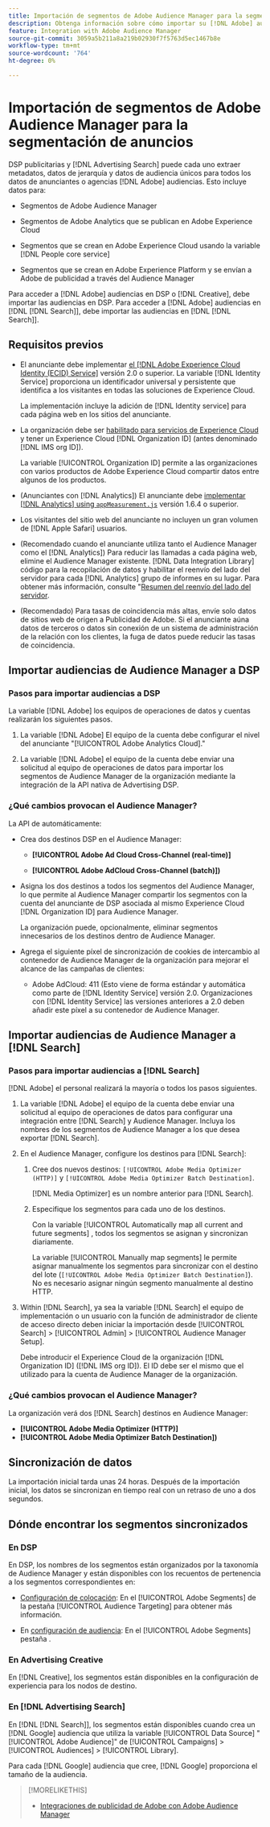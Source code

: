 ```yaml
---
title: Importación de segmentos de Adobe Audience Manager para la segmentación de anuncios
description: Obtenga información sobre cómo importar su [!DNL Adobe] audiencias en Advertising DSP y Buscar con Adobe Audience Manager
feature: Integration with Adobe Audience Manager
source-git-commit: 3059a5b211a8a219b02930f7f5763d5ec1467b8e
workflow-type: tm+mt
source-wordcount: '764'
ht-degree: 0%

---
```


# Importación de segmentos de Adobe Audience Manager para la segmentación de anuncios

DSP publicitarias y [!DNL Advertising Search] puede cada uno extraer metadatos, datos de jerarquía y datos de audiencia únicos para todos los datos de anunciantes o agencias [!DNL Adobe] audiencias<!-- segments or audiences? Standardize terms per AAM's docs -->. Esto incluye datos para:

* Segmentos de Adobe Audience Manager

* Segmentos de Adobe Analytics que se publican en Adobe Experience Cloud

* Segmentos que se crean en Adobe Experience Cloud usando la variable [!DNL People core service]

* Segmentos que se crean en Adobe Experience Platform y se envían a Adobe de publicidad a través del Audience Manager

Para acceder a [!DNL Adobe] audiencias en DSP o [!DNL Creative], debe importar las audiencias en DSP. Para acceder a [!DNL Adobe] audiencias en [!DNL [!DNL Search]], debe importar las audiencias en [!DNL [!DNL Search]].

## Requisitos previos

* El anunciante debe implementar [el [!DNL Adobe Experience Cloud Identity (ECID) Service]](https://experienceleague.adobe.com/docs/id-service/using/intro/overview.html) versión 2.0 o superior. La variable [!DNL Identity Service] proporciona un identificador universal y persistente que identifica a los visitantes en todas las soluciones de Experience Cloud.

   La implementación incluye la adición de [!DNL Identity service] para cada página web en los sitios del anunciante.

* La organización debe ser [habilitado para servicios de Experience Cloud](https://experienceleague.adobe.com/docs/core-services/interface/services/core-services.html) y tener un Experience Cloud [!DNL Organization ID] (antes denominado [!DNL IMS org ID]).

   La variable [!UICONTROL Organization ID] permite a las organizaciones con varios productos de Adobe Experience Cloud compartir datos entre algunos de los productos.

* (Anunciantes con [!DNL Analytics]) El anunciante debe [implementar [!DNL Analytics] using `appMeasurement.js`](https://experienceleague.adobe.com/docs/analytics/implementation/js/overview.html) versión 1.6.4 o superior.

* Los visitantes del sitio web del anunciante no incluyen un gran volumen de [!DNL Apple Safari] usuarios.

* (Recomendado cuando el anunciante utiliza tanto el Audience Manager como el [!DNL Analytics]) Para reducir las llamadas a cada página web, elimine el Audience Manager existente. [!DNL Data Integration Library] código para la recopilación de datos y habilitar el reenvío del lado del servidor para cada [!DNL Analytics] grupo de informes en su lugar. Para obtener más información, consulte &quot;[Resumen del reenvío del lado del servidor](https://experienceleague.adobe.com/docs/analytics/admin/admin-tools/server-side-forwarding/ssf.html).

* (Recomendado) Para tasas de coincidencia más altas, envíe solo datos de sitios web de origen a Publicidad de Adobe. Si el anunciante aúna datos de terceros o datos sin conexión de un sistema de administración de la relación con los clientes, la fuga de datos puede reducir las tasas de coincidencia.

## Importar audiencias de Audience Manager a DSP

### Pasos para importar audiencias a DSP

La variable [!DNL Adobe] los equipos de operaciones de datos y cuentas realizarán los siguientes pasos.

1. La variable [!DNL Adobe] El equipo de la cuenta debe configurar el nivel del anunciante &quot;[!UICONTROL Adobe Analytics Cloud].&quot;

1. La variable [!DNL Adobe] el equipo de la cuenta debe enviar una solicitud<!-- Submit a request as a JIRA task? --> al equipo de operaciones de datos<!-- implementation team? --> para importar los segmentos de Audience Manager de la organización mediante la integración de la API nativa de Advertising DSP.

### ¿Qué cambios provocan el Audience Manager?

La API de automáticamente:

* Crea dos destinos DSP en el Audience Manager:

   * **[!UICONTROL Adobe Ad Cloud Cross-Channel (real-time)]**

   * **[!UICONTROL Adobe AdCloud Cross-Channel (batch)])**

* Asigna los dos destinos a todos los segmentos del Audience Manager, lo que permite al Audience Manager compartir los segmentos con la cuenta del anunciante de DSP asociada al mismo Experience Cloud [!DNL Organization ID] para Audience Manager. <!-- Verify -->

   La organización puede, opcionalmente, eliminar segmentos innecesarios de los destinos dentro de Audience Manager.

* Agrega el siguiente píxel de sincronización de cookies de intercambio al contenedor de Audience Manager de la organización para mejorar el alcance de las campañas de clientes:

   * Adobe AdCloud: 411 (Esto viene de forma estándar y automática como parte de [!DNL Identity Service] versión 2.0. Organizaciones con [!DNL Identity Service] las versiones anteriores a 2.0 deben añadir este píxel a su contenedor de Audience Manager.

## Importar audiencias de Audience Manager a [!DNL Search]

### Pasos para importar audiencias a [!DNL Search]

[!DNL Adobe] el personal realizará la mayoría o todos los pasos siguientes.

1. La variable [!DNL Adobe] el equipo de la cuenta debe enviar una solicitud al equipo de operaciones de datos para configurar una integración entre [!DNL Search] y Audience Manager. Incluya los nombres de los segmentos de Audience Manager a los que desea exportar [!DNL Search].

1. En el Audience Manager, configure los destinos para [!DNL Search]:

   1. Cree dos nuevos destinos: `[!UICONTROL Adobe Media Optimizer (HTTP)]` y `[!UICONTROL Adobe Media Optimizer Batch Destination]`.

      [!DNL Media Optimizer] es un nombre anterior para [!DNL Search].

   1. Especifique los segmentos para cada uno de los destinos.

      Con la variable [!UICONTROL Automatically map all current and future segments] , todos los segmentos se asignan y sincronizan diariamente.

      La variable [!UICONTROL Manually map segments] le permite asignar manualmente los segmentos para sincronizar con el destino del lote (`[!UICONTROL Adobe Media Optimizer Batch Destination]`). No es necesario asignar ningún segmento manualmente al destino HTTP.

1. Within [!DNL Search], ya sea la variable [!DNL Search] el equipo de implementación o un usuario con la función de administrador de cliente de acceso directo deben iniciar la importación desde [!UICONTROL Search] > [!UICONTROL Admin] > [!UICONTROL Audience Manager Setup].

   Debe introducir el Experience Cloud de la organización [!DNL Organization ID] ([!DNL IMS org ID]). El ID debe ser el mismo que el utilizado para la cuenta de Audience Manager de la organización.

### ¿Qué cambios provocan el Audience Manager?

La organización verá dos [!DNL Search] destinos en Audience Manager:

* **[!UICONTROL Adobe Media Optimizer (HTTP)]**
* **[!UICONTROL Adobe Media Optimizer Batch Destination])**

## Sincronización de datos

La importación inicial tarda unas 24 horas. Después de la importación inicial, los datos se sincronizan en tiempo real con un retraso de uno a dos segundos.

<!--
### How DSP Syncs the Data

DSP syncs the data automatically using the [!DNL Adobe Experience Cloud Identity (ECID) Service]. During synchronization, the [!DNL ECID Service] calls Adobe Advertising at [!DNL cm.eversttech.net]. Because Adobe Advertising is a trusted domain, ID syncs take place from parent pages rather than within the destination publishing iframes, as they do with most third-party activation partners. Audience Manager identifies unique users by device IDs, using the [Audience Manager [!DNL Unique User ID (AAM UUID)]](https://experienceleague.adobe.com/docs/audience-manager/user-guide/reference/ids-in-aam.html#global-device-ids), also called the [!DNL Device ID].
 
![Synchronization of [!DNL Adobe] audiences in DSP](/help/integrations/assets/audience-manager-sync.png)

### How Search Syncs the Data
-->

<!-- 
Segment membership data is sent only after one of the following events occurs:

* (Advertisers with DSP):

  * The segment is targeted in an Adobe Advertising display ad.

  * The segment is added to the [!DNL Adobe AdCloud Cross-Channel] batch and real-time destinations within the Audience Manager user interface.

* (Advertisers with [!DNL Search]):

  * The segment is targeted in an Adobe Advertising search ad.

  * The segment is added to the [!DNL Adobe Media Optimizer] batch and HTTP destinations within the Audience Manager user interface.
 -->
<!-- Is membership data/whatever available in Creative? If so, does it show the same as DSP? -->

## Dónde encontrar los segmentos sincronizados

### En DSP

En DSP, los nombres de los segmentos están organizados por la taxonomía de Audience Manager y están disponibles con los recuentos de pertenencia a los segmentos correspondientes en:

* [Configuración de colocación](/help/dsp/campaign-management/placements/placement-settings.md#audience-targeting): En el [!UICONTROL Adobe Segments] de la pestaña [!UICONTROL Audience Targeting] para obtener más información.

* En [configuración de audiencia](/help/dsp/audiences/audience-settings.md): En el [!UICONTROL Adobe Segments] pestaña .

### En Advertising Creative

En [!DNL Creative], los segmentos están disponibles en la configuración de experiencia para los nodos de destino.

### En [!DNL Advertising Search]

En [!DNL [!DNL Search]], los segmentos están disponibles cuando crea un [!DNL Google] audiencia que utiliza la variable [!UICONTROL Data Source] &quot;[!UICONTROL Adobe Audience]&quot; de [!UICONTROL Campaigns] > [!UICONTROL Audiences] > [!UICONTROL Library].

Para cada [!DNL Google] audiencia que cree, [!DNL Google] proporciona el tamaño de la audiencia.

>[!MORELIKETHIS]
>
>* [Integraciones de publicidad de Adobe con Adobe Audience Manager](/help/integrations/audience-manager/overview.md)

